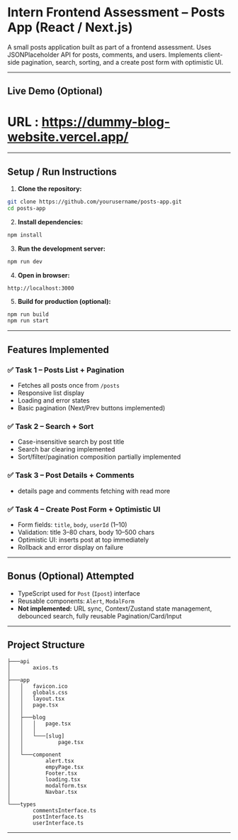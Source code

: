 
# Intern Frontend Assessment – Posts App (React / Next.js)

A small posts application built as part of a frontend assessment. Uses JSONPlaceholder API for posts, comments, and users. Implements client-side pagination, search, sorting, and a create post form with optimistic UI.

---

## **Live Demo (Optional)**
# URL : https://dummy-blog-website.vercel.app/

---

## **Setup / Run Instructions**

1. **Clone the repository:**
```bash
git clone https://github.com/yourusername/posts-app.git
cd posts-app
````

2. **Install dependencies:**

```bash
npm install
```

3. **Run the development server:**

```bash
npm run dev
```

4. **Open in browser:**

```
http://localhost:3000
```

5. **Build for production (optional):**

```bash
npm run build
npm run start
```

---

## **Features Implemented**

### ✅ Task 1 – Posts List + Pagination

* Fetches all posts once from `/posts`
* Responsive list display
* Loading and error states
* Basic pagination (Next/Prev buttons implemented)

### ✅ Task 2 – Search + Sort

* Case-insensitive search by post title
* Search bar clearing implemented
* Sort/filter/pagination composition partially implemented

### ✅ Task 3 – Post Details + Comments

*  details page and comments fetching with read more 

### ✅ Task 4 – Create Post Form + Optimistic UI

* Form fields: `title`, `body`, `userId` (1–10)
* Validation: title 3–80 chars, body 10–500 chars
* Optimistic UI: inserts post at top immediately
* Rollback and error display on failure

---

## **Bonus (Optional) Attempted**

* TypeScript used for `Post` (`Ipost`) interface
* Reusable components: `Alert`, `ModalForm` 
* **Not implemented:** URL sync, Context/Zustand state management, debounced search, fully reusable Pagination/Card/Input

---

## **Project Structure**

```
├───api
│       axios.ts
│       
├───app
│   │   favicon.ico
│   │   globals.css
│   │   layout.tsx
│   │   page.tsx
│   │   
│   ├───blog
│   │   │   page.tsx
│   │   │   
│   │   └───[slug]
│   │           page.tsx
│   │
│   └───component
│           alert.tsx
│           empyPage.tsx
│           Footer.tsx
│           loading.tsx
│           modalform.tsx
│           Navbar.tsx
│
└───types
        commentsInterface.ts
        postInterface.ts
        userInterface.ts
```

---



